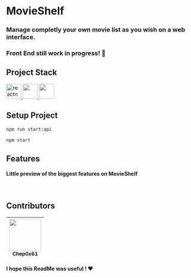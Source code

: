 # MovieShelf

### Manage completly your own movie list as you wish on a web interface. 
### Front End still work in progress! 📝

## Project Stack

<a href="https://reactnative.dev/" target="_blank" rel="noreferrer"> <img src="https://reactnative.dev/img/header_logo.svg" alt="reactnative" width="40" height="40"/> </a>
<a href="https://www.typescriptlang.org/" target="_blank" rel="noreferrer"> <img src="https://cdn.jsdelivr.net/gh/devicons/devicon/icons/typescript/typescript-original.svg" width="40" height="40"/> </a>
<a href="https://chakra-ui.com/" target="_blank" rel="noreferrer"> <img src="https://avatars.githubusercontent.com/u/54212428?s=200&v=4" width="40" height="40"/> </a>

## Setup Project

```bash
npm run start:api
```
```bash
npm start
```

## Features
#### Little preview of the biggest features on MovieShelf

<br/>

## Contributors

| [<img src="https://github.com/Chep0x61.png?size=85" width=85><br><sub>Chep0x61</sub>](https://github.com/Chep0x61) 
| :---: 

#### I hope this ReadMe was useful ! :heart:
